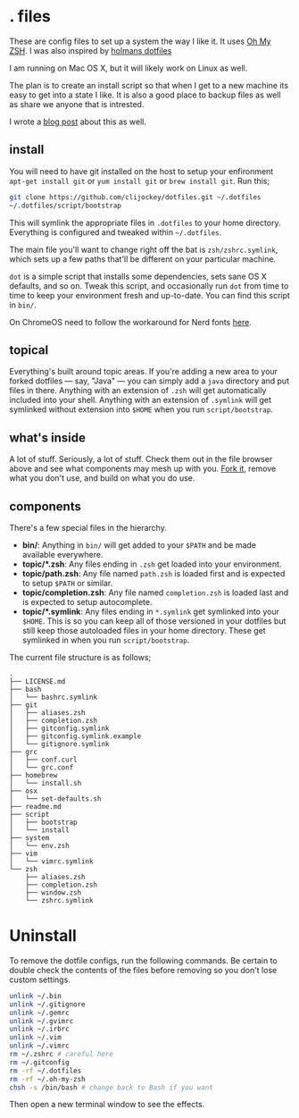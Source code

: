 # . files

These are config files to set up a system the way I like it. It uses [Oh My ZSH](https://github.com/robbyrussell/oh-my-zsh). I was also inspired by [holmans dotfiles](https://github.com/holman/dotfiles)

I am running on Mac OS X, but it will likely work on Linux as well.

The plan is to create an install script so that when I get to a new machine its easy to get into a state I like. It is also a good place to backup files as well as share we anyone that is intrested.

I wrote a [blog post](https://clijockey.com/dotfiles/) about this as well.

## install

You will need to have git installed on the host to setup your enfironment ```apt-get install git``` or ```yum install git``` or ```brew install git```.
Run this;

```sh
git clone https://github.com/clijockey/dotfiles.git ~/.dotfiles
~/.dotfiles/script/bootstrap
```

This will symlink the appropriate files in `.dotfiles` to your home directory.
Everything is configured and tweaked within `~/.dotfiles`.

The main file you'll want to change right off the bat is `zsh/zshrc.symlink`,
which sets up a few paths that'll be different on your particular machine.

`dot` is a simple script that installs some dependencies, sets sane OS X
defaults, and so on. Tweak this script, and occasionally run `dot` from
time to time to keep your environment fresh and up-to-date. You can find
this script in `bin/`.

On ChromeOS need to follow the workaround for Nerd fonts [here](https://github.com/ryanoasis/nerd-fonts/issues/345).

## topical

Everything's built around topic areas. If you're adding a new area to your
forked dotfiles — say, "Java" — you can simply add a `java` directory and put
files in there. Anything with an extension of `.zsh` will get automatically
included into your shell. Anything with an extension of `.symlink` will get
symlinked without extension into `$HOME` when you run `script/bootstrap`.

## what's inside

A lot of stuff. Seriously, a lot of stuff. Check them out in the file browser
above and see what components may mesh up with you.
[Fork it](https://github.com/clijockey/dotfiles/fork), remove what you don't
use, and build on what you do use.

## components

There's a few special files in the hierarchy.

- **bin/**: Anything in `bin/` will get added to your `$PATH` and be made
  available everywhere.
- **topic/\*.zsh**: Any files ending in `.zsh` get loaded into your
  environment.
- **topic/path.zsh**: Any file named `path.zsh` is loaded first and is
  expected to setup `$PATH` or similar.
- **topic/completion.zsh**: Any file named `completion.zsh` is loaded
  last and is expected to setup autocomplete.
- **topic/\*.symlink**: Any files ending in `*.symlink` get symlinked into
  your `$HOME`. This is so you can keep all of those versioned in your dotfiles
  but still keep those autoloaded files in your home directory. These get
  symlinked in when you run `script/bootstrap`.

The current file structure is as follows;
```
.
├── LICENSE.md
├── bash
│   └── bashrc.symlink
├── git
│   ├── aliases.zsh
│   ├── completion.zsh
│   ├── gitconfig.symlink
│   ├── gitconfig.symlink.example
│   └── gitignore.symlink
├── grc
│   ├── conf.curl
│   └── grc.conf
├── homebrew
│   └── install.sh
├── osx
│   └── set-defaults.sh
├── readme.md
├── script
│   ├── bootstrap
│   └── install
├── system
│   └── env.zsh
├── vim
│   └── vimrc.symlink
└── zsh
    ├── aliases.zsh
    ├── completion.zsh
    ├── window.zsh
    └── zshrc.symlink
```

# Uninstall

To remove the dotfile configs, run the following commands. Be certain to double check the contents of the files before removing so you don't lose custom settings.

```sh
unlink ~/.bin
unlink ~/.gitignore
unlink ~/.gemrc
unlink ~/.gvimrc
unlink ~/.irbrc
unlink ~/.vim
unlink ~/.vimrc
rm ~/.zshrc # careful here
rm ~/.gitconfig
rm -rf ~/.dotfiles
rm -rf ~/.oh-my-zsh
chsh -s /bin/bash # change back to Bash if you want
```

Then open a new terminal window to see the effects.
